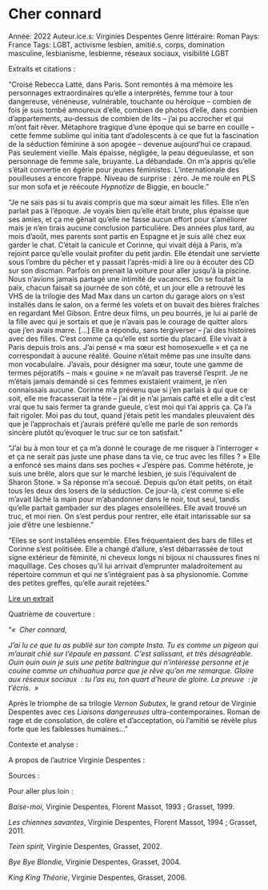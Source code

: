 # Cher connard

Année: 2022
Auteur.ice.s: Virginies Despentes
Genre littéraire: Roman
Pays: France
Tags: LGBT, activisme lesbien, amitié.s, corps, domination masculine, lesbianisme, lesbienne, réseaux sociaux, visibilité LGBT

Extraits et citations :

“Croisé Rebecca Latté, dans Paris. Sont remontés à ma mémoire les personnages extraordinaires qu’elle a interprétés, femme tour à tour dangereuse, vénéneuse, vulnérable, touchante ou héroïque – combien de fois je suis tombé amoureux d’elle, combien de photos d’elle, dans combien d’appartements, au-dessus de combien de lits – j’ai pu accrocher et qui m’ont fait rêver. Métaphore tragique d’une époque qui se barre en couille – cette femme sublime qui initia tant d’adolescents à ce que fut la fascination de la séduction féminine à son apogée – devenue aujourd’hui ce crapaud. Pas seulement vieille. Mais épaisse, négligée, la peau dégueulasse, et son personnage de femme sale, bruyante. La débandade. On m’a appris qu’elle s’était convertie en égérie pour jeunes féministes. L’internationale des pouilleuses a encore frappé. Niveau de surprise : zéro. Je me roule en PLS sur mon sofa et je réécoute *Hypnotize* de Biggie, en boucle.”

“Je ne sais pas si tu avais compris que ma sœur aimait les filles. Elle n’en parlait pas à l’époque. Je voyais bien qu’elle était brute, plus épaisse que ses amies, et ça me gênait qu’elle ne fasse aucun effort pour s’améliorer mais je n’en tirais aucune conclusion particulière. Des années plus tard, au mois d’août, mes parents sont partis en Espagne et je suis allé chez eux garder le chat. C’était la canicule et Corinne, qui vivait déjà à Paris, m’a rejoint parce qu’elle voulait profiter du petit jardin. Elle étendait une serviette sous l’ombre du pêcher et y passait l’après-midi à lire ou à écouter des CD sur son discman. Parfois on prenait la voiture pour aller jusqu’à la piscine. Nous n’avions jamais partagé une intimité de vacances. On se foutait la paix, chacun faisait sa journée de son côté, et un jour elle a retrouvé les VHS de la trilogie des Mad Max dans un carton du garage alors on s’est installés dans le salon, on a fermé les volets et on buvait des bières fraîches en regardant Mel Gibson. Entre deux films, un peu bourrés, je lui ai parlé de la fille avec qui je sortais et que je n’avais pas le courage de quitter alors que j’en avais marre. […] Elle a répondu, sans tergiverser – j’ai des histoires avec des filles. C’est comme ça qu’elle est sortie du placard. Elle vivait à Paris depuis trois ans. J’ai pensé « ma sœur est homosexuelle » et ça ne correspondait à aucune réalité. Gouine n’était même pas une insulte dans mon vocabulaire. J’avais, pour désigner ma sœur, toute une gamme de termes péjoratifs – mais « gouine » ne m’avait pas traversé l’esprit. Je ne m’étais jamais demandé si ces femmes existaient vraiment, je n’en connaissais aucune. Corinne m’a prévenu que si j’en parlais à qui que ce soit, elle me fracasserait la tête – j’ai dit je n’ai jamais cafté et elle a dit c’est vrai que tu sais fermer ta grande gueule, c’est moi qui t’ai appris ça. Ça l’a fait rigoler. Moi pas du tout, quand j’étais petit les mandales pleuvaient dès que je l’approchais et j’aurais préféré qu’elle me parle de son remords sincère plutôt qu’évoquer le truc sur ce ton satisfait.”

“J’ai bu à mon tour et ça m’a donné le courage de me risquer à l’interroger « et ça ne serait pas juste une phase dans ta vie, ce truc avec les filles ? » Elle a enfoncé ses mains dans ses poches « J’espère pas. Comme hétérote, je suis une brêle, alors que sur le marché lesbien, je suis l’équivalent de Sharon Stone. » Sa réponse m’a secoué. Depuis qu’on était petits, on était tous les deux des losers de la séduction. Ce jour-là, c’est comme si elle m’avait lâché la main pour m’abandonner dans le noir, tout seul, tandis qu’elle partait gambader sur des plages ensoleillées. Elle avait trouvé un truc, et moi rien. On s’est perdus pour rentrer, elle était intarissable sur sa joie d’être une lesbienne.”

“Elles se sont installées ensemble. Elles fréquentaient des bars de filles et Corinne s’est politisée. Elle a changé d’allure, s’est débarrassée de tout signe extérieur de féminité, ni cheveux longs ni bijoux ni chaussures fines ni maquillage. Ces choses qu’il lui arrivait d’emprunter maladroitement au répertoire commun et qui ne s’intégraient pas à sa physionomie. Comme des petites greffes, qu’elle aurait rejetées.”

[Lire un extrait](https://www.liseuse-hachette.fr/file/168915?fullscreen=1&editeur=Grasset#epubcfi(/6/6[chap1]!/4/2[chap-001]/4/14[niv1-007]/20/5:723)) 

Quatrième de couverture :

“*«  Cher connard,*

*J’ai lu ce que tu as publié sur ton compte Insta. Tu es comme un pigeon qui m’aurait chié sur l’épaule en passant. C’est salissant, et très désagréable. Ouin ouin ouin je suis une petite baltringue qui n’intéresse personne et je couine comme un chihuahua parce que je rêve qu’on me remarque. Gloire aux réseaux sociaux  : tu l’as eu, ton quart d’heure de gloire. La preuve  : je t’écris.  »*

Après le triomphe de sa trilogie *Vernon Subutex*, le grand retour de Virginie Despentes avec ces *Liaisons dangereuses* ultra-contemporaines. Roman de rage et de consolation, de colère et d’acceptation, où l’amitié se révèle plus forte que les faiblesses humaines…”

Contexte et analyse :

A propos de l’autrice Virginie Despentes :

Sources :

Pour aller plus loin :

*Baise-moi*, Virginie Despentes, Florent Massot, 1993 ; Grasset, 1999.

*Les chiennes savantes*, Virginie Despentes, Florent Massot, 1994 ; Grasset, 2011.

*Teen spirit,* Virginie Despentes, Grasset, 2002.

*Bye Bye Blondie,* Virginie Despentes, Grasset, 2004.

*King King Théorie*, Virginie Despentes, Grasset, 2006.